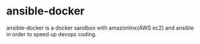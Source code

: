 # ansible-docker
ansible-docker is a docker sandbox with amazonlinx(AWS ec2) and ansible in order to speed up devops coding.

